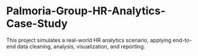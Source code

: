# Palmoria-Group-HR-Analytics-Case-Study
This project simulates a real-world HR analytics scenario, applying end-to-end data cleaning, analysis, visualization, and reporting.

